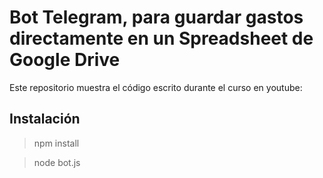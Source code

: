 Bot Telegram, para guardar gastos directamente en un Spreadsheet de Google Drive
=====

Este repositorio muestra el código escrito durante el curso en youtube:
<url>

Instalación
------

>  npm install

>  node bot.js

